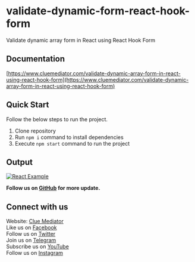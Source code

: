 # validate-dynamic-form-react-hook-form

Validate dynamic array form in React using React Hook Form

## Documentation

[https://www.cluemediator.com/validate-dynamic-array-form-in-react-using-react-hook-form](https://www.cluemediator.com/validate-dynamic-array-form-in-react-using-react-hook-form)

## Quick Start

Follow the below steps to run the project.

1. Clone repository
2. Run `npm i` command to install dependencies
3. Execute `npm start` command to run the project

## Output

[![React Example](https://www.cluemediator.com/wp-content/uploads/2023/01/output-validate-dynamic-array-form-in-react-using-react-hook-form-clue-mediator.gif)](https://www.cluemediator.com/validate-dynamic-array-form-in-react-using-react-hook-form)

**Follow us on [GitHub](https://github.com/cluemediator) for more update.**

## Connect with us

Website: [Clue Mediator](https://www.cluemediator.com)  
Like us on [Facebook](https://www.facebook.com/thecluemediator)  
Follow us on [Twitter](https://twitter.com/cluemediator)  
Join us on [Telegram](https://t.me/cluemediator)  
Subscribe us on [YouTube](https://www.youtube.com/ClueMediator)  
Follow us on [Instagram](https://www.instagram.com/clue_mediator)